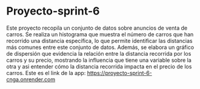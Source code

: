 # Proyecto-sprint-6
Este proyecto recopila un conjunto de datos sobre anuncios de venta de carros. Se realiza un histograma que muestra el número de carros que han recorrido una  distancia específica, lo que permite identificar las distancias más comunes entre este conjunto de datos. Además, se elabora un gráfico de dispersión que evidencia la relación entre la distancia recorrida por los carros y su precio, mostrando la influencia que tiene una variable sobre la otra y asi entender cómo la distancia recorrida impacta en el precio de los carros.
Este es el link de la app: https://proyecto-sprint-6-cnga.onrender.com
